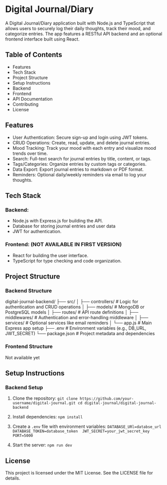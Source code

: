 # Digital Journal/Diary

A Digital Journal/Diary application built with Node.js and TypeScript that allows users to securely log their daily thoughts, track their mood, and categorize entries. The app features a RESTful API backend and an optional frontend interface built using React.

## Table of Contents
- Features
- Tech Stack
- Project Structure
- Setup Instructions
- Backend
- Frontend
- API Documentation
- Contributing
- License

## Features
- User Authentication: Secure sign-up and login using JWT tokens.
- CRUD Operations: Create, read, update, and delete journal entries.
- Mood Tracking: Track your mood with each entry and visualize mood trends over time.
- Search: Full-text search for journal entries by title, content, or tags.
- Tags/Categories: Organize entries by custom tags or categories.
- Data Export: Export journal entries to markdown or PDF format.
- Reminders: Optional daily/weekly reminders via email to log your thoughts.


## Tech Stack

### Backend:
- Node.js with Express.js for building the API.
- Database for storing journal entries and user data
- JWT for authentication.

### Frontend: (NOT AVAILABLE IN FIRST VERSION)
- React for building the user interface.
- TypeScript for type checking and code organization.

## Project Structure

### Backend Structure
digital-journal-backend/
├── src/
│   ├── controllers/    # Logic for authentication and CRUD operations
│   ├── models/         # MongoDB or PostgreSQL models
│   ├── routes/         # API route definitions
│   ├── middlewares/    # Authentication and error-handling middleware
│   ├── services/       # Optional services like email reminders
│   └── app.js          # Main Express app setup
├── .env                # Environment variables (e.g., DB_URL, JWT_SECRET)
└── package.json        # Project metadata and dependencies


### Frontend Structure
Not available yet

## Setup Instructions

### Backend Setup

1. Clone the repository:
`
git clone https://github.com/your-username/digital-journal.git
cd digital-journal/digital-journal-backend
`

2. Install dependencies:
`
npm install
`
3. Create a `.env` file with environment variables:
`
DATABASE_URl=databse_url
DATABASE_TOKEN=database_token 
JWT_SECRET=your_jwt_secret_key
PORT=5000
`

4. Start the server:
`npm run dev`

## License
This project is licensed under the MIT License. See the LICENSE file for details.